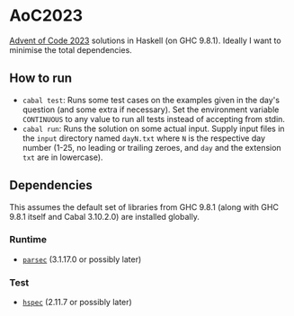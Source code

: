# AoC2023

[Advent of Code 2023](https://adventofcode.com/2023/) solutions in Haskell (on GHC 9.8.1). Ideally I want to minimise the total dependencies.

## How to run

- `cabal test`: Runs some test cases on the examples given in the day's question (and some extra if necessary). Set the
environment variable `CONTINUOUS` to any value to run all tests instead of accepting from stdin.
- `cabal run`: Runs the solution on some actual input. Supply input files in the `input` directory named `dayN.txt` where `N`
  is the respective day number (1-25, no leading or trailing zeroes, and `day` and the extension `txt` are in lowercase).

## Dependencies

This assumes the default set of libraries from GHC 9.8.1 (along with GHC 9.8.1 itself
and Cabal 3.10.2.0) are installed globally.

### Runtime

- [`parsec`](https://hackage.haskell.org/package/parsec-3.1.17.0) (3.1.17.0 or possibly later)

### Test

- [`hspec`](https://hackage.haskell.org/package/hspec-2.11.7) (2.11.7 or possibly later)
